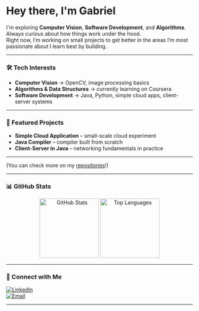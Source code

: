 
# Hey there, I'm Gabriel

I'm exploring **Computer Vision**, **Software Development**, and **Algorithms**.  
Always curious about how things work under the hood.  
Right now, I’m working on small projects to get better in the areas I’m most passionate about
I learn best by building.  


---

### 🛠️ Tech Interests
- **Computer Vision** → OpenCV, image processing basics  
- **Algorithms & Data Structures** → currently learning on Coursera  
- **Software Development** → Java, Python, simple cloud apps, client-server systems  

---

### 📂 Featured Projects
- **Simple Cloud Application** – small-scale cloud experiment  
- **Java Compiler** – compiler built from scratch  
- **Client-Server in Java** – networking fundamentals in practice  

---

(You can check more on my [repositories](https://github.com/gabri-gomes)!)

---

### 📊 GitHub Stats
<p align="center">
  <img src="https://github-readme-stats.vercel.app/api?username=gabri-gomes&show_icons=true&theme=tokyonight" alt="GitHub Stats" height="160"/>
  <img src="https://github-readme-stats.vercel.app/api/top-langs/?username=gabri-gomes&layout=compact&theme=tokyonight" alt="Top Languages" height="160"/>
</p>

---

### 🔗 Connect with Me
[![LinkedIn](https://img.shields.io/badge/LinkedIn-blue?style=for-the-badge&logo=linkedin)](https://www.linkedin.com/in/gabriel1-gomes2-gg3/)  
[![Email](https://img.shields.io/badge/Email-gray?style=for-the-badge&logo=gmail)](mailto:gabriel.cf.gomes@gmail.com)  

---

